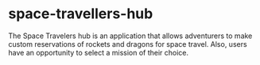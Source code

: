 # space-travellers-hub
The Space Travelers hub is an application that allows adventurers to make custom reservations of rockets and dragons for space travel. Also, users have an opportunity to select a mission of their choice.

